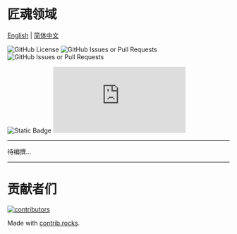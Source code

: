 # 匠魂领域

[English](readme.md) | [简体中文](readme_zh.md)

![GitHub License](https://img.shields.io/github/license/chenshuideyi/TconDiadema)
![GitHub Issues or Pull Requests](https://img.shields.io/github/issues/chenshuideyi/TconDiadema)
![GitHub Issues or Pull Requests](https://img.shields.io/github/issues-pr/chenshuideyi/TconDiadema)


![Static Badge](https://img.shields.io/badge/诅咒砧(未上传)-AA3300?logo=curseforge&link=https%3A%2F%2Fwww.curseforge.com%2Fminecraft)
![Static Badge](https://img.shields.io/badge/MC百科-00AA00?link=https%3A%2F%2Fwww.mcmod.cn%2Fclass%2F18741.html)

---

待编撰…

---

# 贡献者们

<a href="https://github.com/chenshuideyi/TconDiadema/graphs/contributors">
  <img src="https://contrib.rocks/image?repo=chenshuideyi/TconDiadema"  alt="contributors"/>
</a>

Made with [contrib.rocks](https://contrib.rocks).